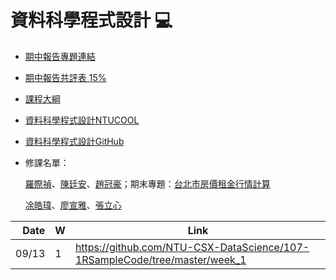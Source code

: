 # 資料科學程式設計 :computer:

- [期中報告專題連結](https://howardchao.github.io/107-1_NTUCS-X_teaching_assistant_info/week_9/report.html)

- [期中報告共評表 15%](https://docs.google.com/spreadsheets/d/1VA37mMMf4rbCQ06hvwAjUwdaD_HLS-BkkB2cd6ZipFc/edit?usp=sharing)

- [課程大綱](https://nol.ntu.edu.tw/nol/coursesearch/print_table.php?course_id=H03%2004010&class=&dpt_code=H020&ser_no=21068&semester=107-1&lang=CH)

- [資料科學程式設計NTUCOOL](https://cool.ntu.edu.tw/courses/73)
- [資料科學程式設計GitHub](https://github.com/NTU-CSX-DataScience/107-1RSampleCode)


- 修課名單：

    [羅際禎](https://github.com/B04902039/DataScienceProgramming2018spring)、[陳廷安](https://github.com/TimAgro/Data_Science_R_NTU)、[趙冠豪](https://github.com/HowardChao/CSX_RProject_Spring_2018)；期末專題：[台北市房價租金行情計算](https://docs.google.com/presentation/d/e/2PACX-1vTT2IujnU2VsvI7UD3EK_hBrZL7ZHoCHvCHVL2Fu1Lt_rnF2nd6fAN67ijQu-tJjznVYUubAvLsPPz0/pub?start=false&loop=false&delayms=3000)
    
    [凃皓瑋](https://github.com/teric1024/107-1-R-data-analysis-course)、[廖宣雅](https://github.com/tallya851109/CSX_RProject)、[張立心](https://github.com/54heart/CS-Course)
    

| Date   | W    | Link                                                           |
| --:    | --   | --                                                             |
| 09/13  |  1   | https://github.com/NTU-CSX-DataScience/107-1RSampleCode/tree/master/week_1 |



